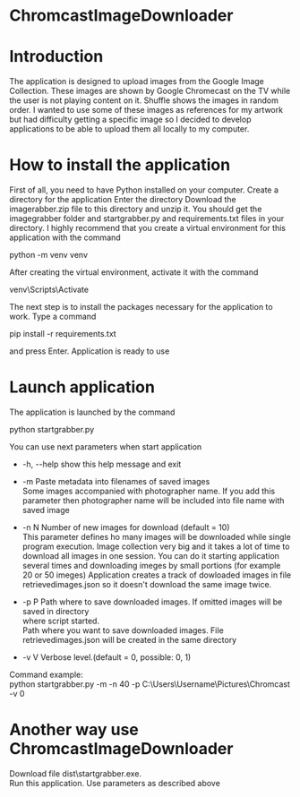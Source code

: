 # ChromcastImageDownloader
# Introduction
The application is designed to upload images from the Google Image Collection. These images are shown by Google Chromecast on the TV while the user is not playing content on it. Shuffle shows the images in random order. I wanted to use some of these images as references for my artwork but had difficulty getting a specific image so I decided to develop applications to be able to upload them all locally to my computer.
# How to install the application
First of all, you need to have Python installed on your computer.
Create a directory for the application
Enter the directory
Download the imagerabber.zip file to this directory and unzip it. You should get the imagegrabber folder and startgrabber.py and requirements.txt files in your directory.
I highly recommend that you create a virtual environment for this application with the command

python -m venv venv

After creating the virtual environment, activate it with the command

venv\Scripts\Activate

The next step is to install the packages necessary for the application to work. Type a command 

pip install -r requirements.txt

and press Enter.
Application is ready to use

# Launch application
The application is launched by the command

python startgrabber.py

You can use next parameters when start application
-  -h, --help  show this help message and exit
-  -m         Paste metadata into filenames of saved images\
              Some images accompanied with photographer name. If you add this parameter then photographer name will be included into file name with saved image
              
-  -n N        Number of new images for download (default = 10)\
              This parameter defines ho many images will be downloaded while single program execution.
              Image collection very big and it takes a lot of time to download all images in one session. You can do it starting application several times and downloading imeges by small portions (for example 20 or 50 imeges)
              Application creates a track of dowloaded images in file retrievedimages.json so it doesn't download the same image twice.
-  -p P       Path where to save downloaded images. If omitted images will be saved in directory    
              where script started.\
              Path where you want to save downloaded images. File retrievedimages.json will be created in the same directory
-  -v V        Verbose level.(default = 0, possible: 0, 1)

Command example:\
python startgrabber.py -m -n 40 -p C:\Users\Username\Pictures\Chromcast -v 0

# Another way use ChromcastImageDownloader
Download file dist\startgrabber.exe.\
Run this application. Use parameters as described above
